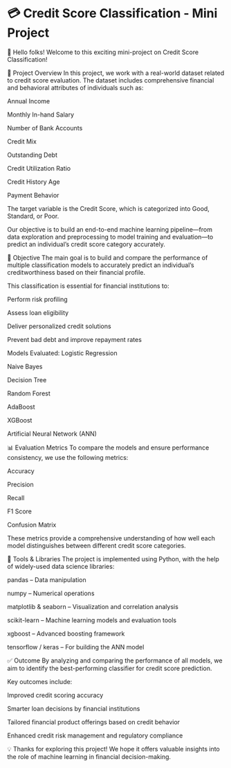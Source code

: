 # 💳 Credit Score Classification - Mini Project
👋 Hello folks! Welcome to this exciting mini-project on Credit Score Classification!

📝 Project Overview
In this project, we work with a real-world dataset related to credit score evaluation. The dataset includes comprehensive financial and behavioral attributes of individuals such as:

Annual Income

Monthly In-hand Salary

Number of Bank Accounts

Credit Mix

Outstanding Debt

Credit Utilization Ratio

Credit History Age

Payment Behavior

The target variable is the Credit Score, which is categorized into Good, Standard, or Poor.

Our objective is to build an end-to-end machine learning pipeline—from data exploration and preprocessing to model training and evaluation—to predict an individual’s credit score category accurately.

🎯 Objective
The main goal is to build and compare the performance of multiple classification models to accurately predict an individual’s creditworthiness based on their financial profile.

This classification is essential for financial institutions to:

Perform risk profiling

Assess loan eligibility

Deliver personalized credit solutions

Prevent bad debt and improve repayment rates

Models Evaluated:
Logistic Regression

Naive Bayes

Decision Tree

Random Forest

AdaBoost

XGBoost

Artificial Neural Network (ANN)

📊 Evaluation Metrics
To compare the models and ensure performance consistency, we use the following metrics:

Accuracy

Precision

Recall

F1 Score

Confusion Matrix

These metrics provide a comprehensive understanding of how well each model distinguishes between different credit score categories.

🧰 Tools & Libraries
The project is implemented using Python, with the help of widely-used data science libraries:

pandas – Data manipulation

numpy – Numerical operations

matplotlib & seaborn – Visualization and correlation analysis

scikit-learn – Machine learning models and evaluation tools

xgboost – Advanced boosting framework

tensorflow / keras – For building the ANN model

✅ Outcome
By analyzing and comparing the performance of all models, we aim to identify the best-performing classifier for credit score prediction.

Key outcomes include:

Improved credit scoring accuracy

Smarter loan decisions by financial institutions

Tailored financial product offerings based on credit behavior

Enhanced credit risk management and regulatory compliance

💡 Thanks for exploring this project! We hope it offers valuable insights into the role of machine learning in financial decision-making.
